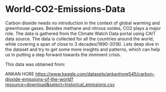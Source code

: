 # World-CO2-Emissions-Data

Carbon dioxide needs no introduction in the context of global warming and greenhouse gases. Besides methane and nitrous oxides, CO2 plays a major role. The data is gathered from the Climate Watch Data portal using CAIT data source. The data is collected for all the countries around the world, while covering a span of close to 3 decades(1990-2018). Lets deep dive in the dataset and try to get some more insights and patterns, which can help us in putting a step forward towards the imminent crisis.

This data was obtained from:

ANKAN HORE
https://www.kaggle.com/datasets/ankanhore545/carbon-dioxide-emissions-of-the-world?resource=download&select=historical_emissions.csv
 
